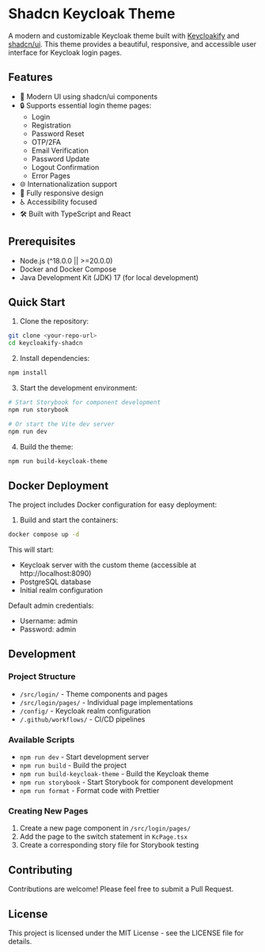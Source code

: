 # Shadcn Keycloak Theme

A modern and customizable Keycloak theme built with [Keycloakify](https://www.keycloakify.dev/) and [shadcn/ui](https://ui.shadcn.com/). This theme provides a beautiful, responsive, and accessible user interface for Keycloak login pages.

## Features

- 🎨 Modern UI using shadcn/ui components
- 🔒 Supports essential login theme pages:
  - Login
  - Registration
  - Password Reset
  - OTP/2FA
  - Email Verification
  - Password Update
  - Logout Confirmation
  - Error Pages
- 🌐 Internationalization support
- 📱 Fully responsive design
- ♿ Accessibility focused
- 🛠️ Built with TypeScript and React

## Prerequisites

- Node.js (^18.0.0 || >=20.0.0)
- Docker and Docker Compose
- Java Development Kit (JDK) 17 (for local development)

## Quick Start

1. Clone the repository:
```bash
git clone <your-repo-url>
cd keycloakify-shadcn
```

2. Install dependencies:
```bash
npm install
```

3. Start the development environment:
```bash
# Start Storybook for component development
npm run storybook

# Or start the Vite dev server
npm run dev
```

4. Build the theme:
```bash
npm run build-keycloak-theme
```

## Docker Deployment

The project includes Docker configuration for easy deployment:

1. Build and start the containers:
```bash
docker compose up -d
```

This will start:
- Keycloak server with the custom theme (accessible at http://localhost:8090)
- PostgreSQL database
- Initial realm configuration

Default admin credentials:
- Username: admin
- Password: admin

## Development

### Project Structure

- `/src/login/` - Theme components and pages
- `/src/login/pages/` - Individual page implementations
- `/config/` - Keycloak realm configuration
- `/.github/workflows/` - CI/CD pipelines

### Available Scripts

- `npm run dev` - Start development server
- `npm run build` - Build the project
- `npm run build-keycloak-theme` - Build the Keycloak theme
- `npm run storybook` - Start Storybook for component development
- `npm run format` - Format code with Prettier

### Creating New Pages

1. Create a new page component in `/src/login/pages/`
2. Add the page to the switch statement in `KcPage.tsx`
3. Create a corresponding story file for Storybook testing

## Contributing

Contributions are welcome! Please feel free to submit a Pull Request.

## License

This project is licensed under the MIT License - see the LICENSE file for details.

